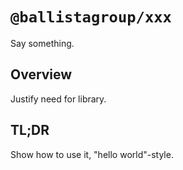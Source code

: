 # `@ballistagroup/xxx`

Say something.

## Overview

Justify need for library.

## TL;DR

Show how to use it, "hello world"-style.

